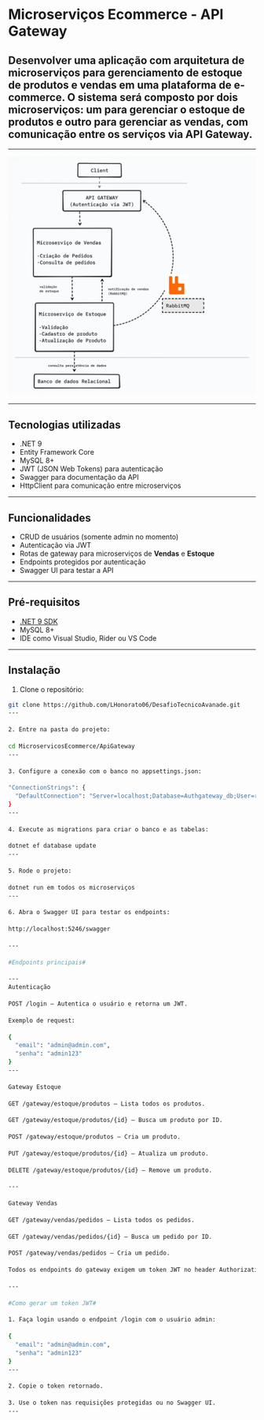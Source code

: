 # Microserviços Ecommerce - API Gateway

Desenvolver uma aplicação com arquitetura de microserviços para gerenciamento de estoque de produtos e vendas em uma plataforma de e-commerce. O sistema será composto por dois microserviços: um para gerenciar o estoque de produtos e outro para gerenciar as vendas, com comunicação entre os serviços via API Gateway. 
---
---

![alt text](45346875-7aad-45d4-8845-feadf18488e5.webp)

---
## Tecnologias utilizadas

- .NET 9
- Entity Framework Core
- MySQL 8+
- JWT (JSON Web Tokens) para autenticação
- Swagger para documentação da API
- HttpClient para comunicação entre microserviços

---

## Funcionalidades

- CRUD de usuários (somente admin no momento)
- Autenticação via JWT
- Rotas de gateway para microserviços de **Vendas** e **Estoque**
- Endpoints protegidos por autenticação
- Swagger UI para testar a API
---

## Pré-requisitos
- [.NET 9 SDK](https://dotnet.microsoft.com/en-us/download/dotnet/9.0)
- MySQL 8+
- IDE como Visual Studio, Rider ou VS Code
---

## Instalação
1. Clone o repositório:
```bash
git clone https://github.com/LHonorato06/DesafioTecnicoAvanade.git
---

2. Entre na pasta do projeto:

cd MicroservicosEcommerce/ApiGateway
---

3. Configure a conexão com o banco no appsettings.json:

"ConnectionStrings": {
  "DefaultConnection": "Server=localhost;Database=Authgateway_db;User=root;Password=minhasenha;"
}
---

4. Execute as migrations para criar o banco e as tabelas:

dotnet ef database update
---

5. Rode o projeto:

dotnet run em todos os microserviços
---

6. Abra o Swagger UI para testar os endpoints:

http://localhost:5246/swagger

---

#Endpoints principais#

---
Autenticação

POST /login — Autentica o usuário e retorna um JWT.

Exemplo de request:

{
  "email": "admin@admin.com",
  "senha": "admin123"
}
---

Gateway Estoque

GET /gateway/estoque/produtos — Lista todos os produtos.

GET /gateway/estoque/produtos/{id} — Busca um produto por ID.

POST /gateway/estoque/produtos — Cria um produto.

PUT /gateway/estoque/produtos/{id} — Atualiza um produto.

DELETE /gateway/estoque/produtos/{id} — Remove um produto.

---

Gateway Vendas

GET /gateway/vendas/pedidos — Lista todos os pedidos.

GET /gateway/vendas/pedidos/{id} — Busca um pedido por ID.

POST /gateway/vendas/pedidos — Cria um pedido.

Todos os endpoints do gateway exigem um token JWT no header Authorization: Bearer <token>.

---

#Como gerar um token JWT#

1. Faça login usando o endpoint /login com o usuário admin:

{
  "email": "admin@admin.com",
  "senha": "admin123"
}
---

2. Copie o token retornado.

3. Use o token nas requisições protegidas ou no Swagger UI.
---

